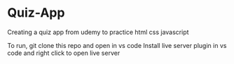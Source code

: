 # Quiz-App
Creating a quiz app from udemy to practice html css javascript

To run, git clone this repo and open in vs code 
Install live server plugin in vs code and right click to open live server
